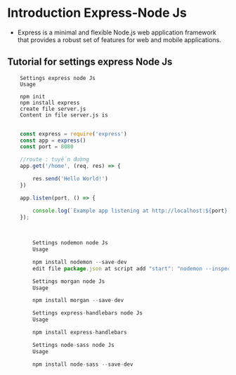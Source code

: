 # Introduction Express-Node Js

- Express is a minimal and flexible Node.js web application framework that provides a robust set of features for web and mobile applications.

## Tutorial for settings express Node Js

        Settings express node Js 
        Usage

        npm init 
        npm install express
        create file server.js
        Content in file server.js is
```js
        
    const express = require('express')
    const app = express()
    const port = 8080

    //route : tuyến đường
    app.get('/home', (req, res) => {

        res.send('Hello World!')
    })

    app.listen(port, () => {

        console.log(`Example app listening at http://localhost:${port}`)
    });
        
        

        Settings nodemon node Js 
        Usage

        npm install nodemon --save-dev
        edit file package.json at script add "start": "nodemon --inspect server.js"

        Settings morgan node Js 
        Usage

        npm install morgan --save-dev

        Settings express-handlebars node Js 
        Usage

        npm install express-handlebars

        Settings node-sass node Js 
        Usage

        npm install node-sass --save-dev


```





































